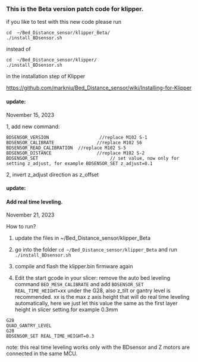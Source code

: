 
### This is the Beta version patch code for klipper.

if you like to test with this new code please run
```
cd  ~/Bed_Distance_sensor/klipper_Beta/
./install_BDsensor.sh
```
instead of 
```
cd  ~/Bed_Distance_sensor/klipper/
./install_BDsensor.sh
```

in the installation step of Klipper

https://github.com/markniu/Bed_Distance_sensor/wiki/Installing-for-Klipper



#### update:
November 15, 2023

1, add new command:
```
BDSENSOR_VERSION                   //replace M102 S-1
BDSENSOR_CALIBRATE                //replace M102 S6 
BDSENSOR_READ_CALIBRATION  //replace M102 S-5 
BDSENSOR_DISTANCE                 //replace M102 S-2 
BDSENSOR_SET                           // set value, now only for setting z_adjust, for example BDSENSOR_SET z_adjust=0.1

```
2, invert z_adjust direction as z_offset



#### update: 
#### Add real time leveling. 
November 21, 2023

How to run?   

1. update the files in ~/Bed_Distance_sensor/klipper_Beta
2. go into the folder `cd ~/Bed_Distance_sensor/klipper_Beta`  and run` ./install_BDsensor.sh`
3. compile and flash the klipper.bin firmware again

4. Edit the start gcode in your slicer:
remove the auto bed leveling command `BED_MESH_CALIBRATE` and add `BDSENSOR_SET REAL_TIME_HEIGHT=`xx under the G28,
also z_tilt or gantry level is recommended. 
xx is the max z axis height that will do real time leveling automatically, here we just let this value the same as the first layer height in slicer setting.for example 0.3mm
```
G28
QUAD_GANTRY_LEVEL
G28
BDSENSOR_SET REAL_TIME_HEIGHT=0.3
```

note: this real time leveling works only with the BDsensor and Z motors are connected in the same MCU.

